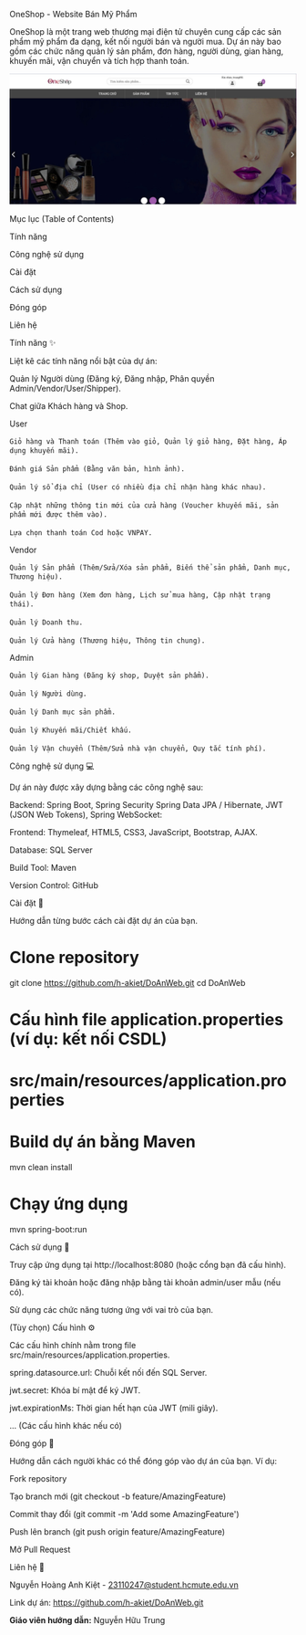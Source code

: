 OneShop - Website Bán Mỹ Phẩm


OneShop là một trang web thương mại điện tử chuyên cung cấp các sản phẩm mỹ phẩm đa dạng, kết nối người bán và người mua. Dự án này bao gồm các chức năng quản lý sản phẩm, đơn hàng, người dùng, gian hàng, khuyến mãi, vận chuyển và tích hợp thanh toán.


<p align="center">
<img src="trangchu.jpg" alt="Ảnh chụp màn hình ứng dụng" width="600"/>
</p> 

Mục lục (Table of Contents)

Tính năng

Công nghệ sử dụng

Cài đặt

Cách sử dụng

Đóng góp

Liên hệ

Tính năng ✨

Liệt kê các tính năng nổi bật của dự án:

Quản lý Người dùng (Đăng ký, Đăng nhập, Phân quyền Admin/Vendor/User/Shipper).

Chat giữa Khách hàng và Shop.

User

    Giỏ hàng và Thanh toán (Thêm vào giỏ, Quản lý giỏ hàng, Đặt hàng, Áp dụng khuyến mãi).

    Đánh giá Sản phẩm (Bằng văn bản, hình ảnh).

    Quản lý sổ địa chỉ (User có nhiều địa chỉ nhận hàng khác nhau).

    Cập nhật những thông tin mới của cửa hàng (Voucher khuyến mãi, sản phẩm mới được thêm vào).

    Lựa chọn thanh toán Cod hoặc VNPAY.

Vendor

    Quản lý Sản phẩm (Thêm/Sửa/Xóa sản phẩm, Biến thể sản phẩm, Danh mục, Thương hiệu).

    Quản lý Đơn hàng (Xem đơn hàng, Lịch sử mua hàng, Cập nhật trạng thái).

    Quản lý Doanh thu.

    Quản lý Cửa hàng (Thương hiệu, Thông tin chung).

Admin

    Quản lý Gian hàng (Đăng ký shop, Duyệt sản phẩm). 

    Quản lý Người dùng.

    Quản lý Danh mục sản phẩm.

    Quản lý Khuyến mãi/Chiết khấu.

    Quản lý Vận chuyển (Thêm/Sửa nhà vận chuyển, Quy tắc tính phí).


Công nghệ sử dụng 💻

Dự án này được xây dựng bằng các công nghệ sau:

Backend: Spring Boot, Spring Security Spring Data JPA / Hibernate, JWT (JSON Web Tokens), Spring WebSocket:

Frontend: Thymeleaf, HTML5, CSS3, JavaScript, Bootstrap, AJAX.

Database: SQL Server

Build Tool: Maven

Version Control: GitHub


Cài đặt 🔧

Hướng dẫn từng bước cách cài đặt dự án của bạn.

# Clone repository
git clone https://github.com/h-akiet/DoAnWeb.git
cd DoAnWeb

# Cấu hình file application.properties (ví dụ: kết nối CSDL)
# src/main/resources/application.properties

# Build dự án bằng Maven
mvn clean install

# Chạy ứng dụng
mvn spring-boot:run


Cách sử dụng 🚀

Truy cập ứng dụng tại http://localhost:8080 (hoặc cổng bạn đã cấu hình).

Đăng ký tài khoản hoặc đăng nhập bằng tài khoản admin/user mẫu (nếu có).

Sử dụng các chức năng tương ứng với vai trò của bạn.

(Tùy chọn) Cấu hình ⚙️

Các cấu hình chính nằm trong file src/main/resources/application.properties.

spring.datasource.url: Chuỗi kết nối đến SQL Server.

jwt.secret: Khóa bí mật để ký JWT.

jwt.expirationMs: Thời gian hết hạn của JWT (mili giây).

... (Các cấu hình khác nếu có)

Đóng góp 🤝

Hướng dẫn cách người khác có thể đóng góp vào dự án của bạn. Ví dụ:

Fork repository

Tạo branch mới (git checkout -b feature/AmazingFeature)

Commit thay đổi (git commit -m 'Add some AmazingFeature')

Push lên branch (git push origin feature/AmazingFeature)

Mở Pull Request


Liên hệ 📧

Nguyễn Hoàng Anh Kiệt - 23110247@student.hcmute.edu.vn

Link dự án: https://github.com/h-akiet/DoAnWeb.git

**Giáo viên hướng dẫn:** Nguyễn Hữu Trung

